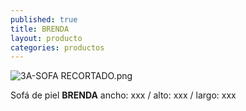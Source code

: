 ```yaml
---
published: true
title: BRENDA
layout: producto
categories: productos
---
```

![3A-SOFA RECORTADO.png]({{site.baseurl}}/media/3A-SOFA%20RECORTADO.png)

Sofá de piel
**BRENDA**
ancho: xxx / alto: xxx / largo: xxx
